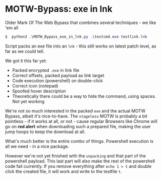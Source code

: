 # MOTW-Bypass: exe in lnk
Older Mark Of The Web Bypass that combines several techniques - we like 'em all

```powershell
$  python3 .\MOTW_Bypass_exe_in_lnk.py .\testcmd.exe testlink.lnk
```

Script packs an exe file into an `lnk` - this still works on latest patch level, as far as we could tell. 

We got it this far yet:
- Packed encrypted `.exe` in link file
- Correct offsets, packed payload as link target
- Code execution (powershell) on double-click
- Correct icon (notepad)
- Spoofed hover description
- Theoretically there could be a way to hide the command, using spaces. Not yet working

We're not so much interested in the packed `exe` and the actual MOTW Bypass, albeit it's nice-to-have. The `stageless` MOTW is probably a bit pointless - if it works at all, or not - cause regular Browsers like Chrome will go on **red alert** when downloading such a prepared file, making the user jump hoops to keep the download at all. 

What's much better is the entire combo of things. Powershell execution is all we need - in a nice package. 

However we're not yet finished with the `unpacking` and that part of the powershell payload. This last part will also make the rest of the powershell code fail currently. If you remove everything after `echo 1 > t` and double click the created file, it will work and write to the testfile `t`. 
